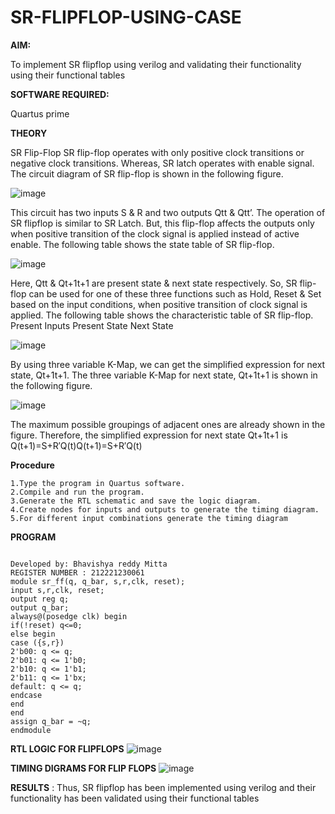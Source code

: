 # SR-FLIPFLOP-USING-CASE

**AIM:**

To implement  SR flipflop using verilog and validating their functionality using their functional tables

**SOFTWARE REQUIRED:**

Quartus prime

**THEORY**

SR Flip-Flop SR flip-flop operates with only positive clock transitions or negative clock transitions. Whereas, SR latch operates with enable signal. The circuit diagram of SR flip-flop is shown in the following figure.

![image](https://github.com/naavaneetha/SR-FLIPFLOP-USING-CASE/assets/154305477/0f710028-ad52-4d3e-9276-8714cf023a25)

 
This circuit has two inputs S & R and two outputs Qtt & Qtt’. The operation of SR flipflop is similar to SR Latch. But, this flip-flop affects the outputs only when positive transition of the clock signal is applied instead of active enable. The following table shows the state table of SR flip-flop.

![image](https://github.com/naavaneetha/SR-FLIPFLOP-USING-CASE/assets/154305477/dabfc4f4-87e3-4cbc-9472-f89ee1b5ed30)

 
Here, Qtt & Qt+1t+1 are present state & next state respectively. So, SR flip-flop can be used for one of these three functions such as Hold, Reset & Set based on the input conditions, when positive transition of clock signal is applied. The following table shows the characteristic table of SR flip-flop. Present Inputs Present State Next State

![image](https://github.com/naavaneetha/SR-FLIPFLOP-USING-CASE/assets/154305477/dd90d16c-aec5-4290-a586-e2346b1e9eb5)

 
By using three variable K-Map, we can get the simplified expression for next state, Qt+1t+1. The three variable K-Map for next state, Qt+1t+1 is shown in the following figure.

![image](https://github.com/naavaneetha/SR-FLIPFLOP-USING-CASE/assets/154305477/473efad6-d70b-4ca7-aeb7-898bbfca319f)

 
The maximum possible groupings of adjacent ones are already shown in the figure. Therefore, the simplified expression for next state Qt+1t+1 is Q(t+1)=S+R′Q(t)Q(t+1)=S+R′Q(t)

**Procedure**
~~~
1.Type the program in Quartus software.
2.Compile and run the program.
3.Generate the RTL schematic and save the logic diagram.
4.Create nodes for inputs and outputs to generate the timing diagram.
5.For different input combinations generate the timing diagram
~~~
**PROGRAM**
~~~

Developed by: Bhavishya reddy Mitta
REGISTER NUMBER : 212221230061
module sr_ff(q, q_bar, s,r,clk, reset);
input s,r,clk, reset;
output reg q;
output q_bar;
always@(posedge clk) begin
if(!reset) q<=0;
else begin
case ({s,r})
2'b00: q <= q;
2'b01: q <= 1'b0;
2'b10: q <= 1'b1;
2'b11: q <= 1'bx;
default: q <= q;
endcase
end
end
assign q_bar = ~q;
endmodule
~~~

**RTL LOGIC FOR FLIPFLOPS**
![image](https://github.com/MandhakiniA/SR-FLIPFLOP-USING-CASE/assets/150005194/4b6d0b0d-955c-43a9-a3ee-e558c46dad47)


**TIMING DIGRAMS FOR FLIP FLOPS**
![image](https://github.com/MandhakiniA/SR-FLIPFLOP-USING-CASE/assets/150005194/211c84cb-c080-42ae-84c6-4ecf777946e3)

**RESULTS** : 
Thus, SR flipflop has been implemented using verilog and their functionality has
been validated using their functional tables


